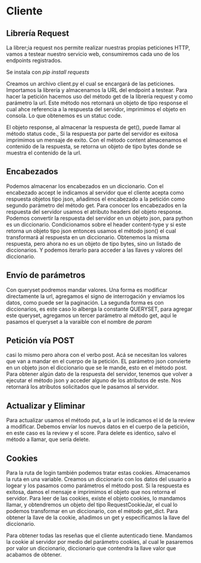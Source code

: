 # Cliente
## Librería Request
La librer;ia request nos permite realizar nuestras propias peticiones HTTP, vamos a testear nuestro servicio web, consumiremos cada uno de los endpoints registrados.

Se instala con _pip install requests_

Creamos un archivo client.py el cual se encargará de las peticiones. Importamos la librería y almacenamos la URL del endpoint a testear. Para hacer la petición hacemos uso del método get de la librería request y como parámetro la url. Este método nos retornará un objeto de tipo response el cual ahce referencia a la respuesta del servidor, imprimimos el objeto en consola. Lo que obtenemos es un statuc code.

El objeto response, al almacenar la respuesta de get(), puede llamar al método status code., Si la respuesta por parte del servidor es exitosa imprimimos un mensaje de exito. Con el método content almacenamos el contenido de la respuesta, se retorna un objeto de tipo bytes donde se muestra el contenido de la url.

## Encabezados
Podemos almacenar los encabezados en un diccionario. Con el encabezado accept le indicamos al servidor que el cliente acepta como respuesta objetos tipo json, añadimos el encabezado a la petición como segundo parámetro del método get. Para conocer los encabezados en la respuesta del servidor usamos el atributo headers del objeto response.
Podemos convertir la respuesta del servidor en un objeto json, para python es un diccionario. Condicionamos sobre el header content-type y si este retorna un objeto tipo json entonces usamos el método json() el cual transformará al respuesta en un diccionario. Obtenemos la misma respuesta, pero ahora no es un objeto de tipo bytes, sino un listado de diccionarios. Y podemos iterarlo para acceder a las llaves y valores del diccionario.

## Envío de parámetros
Con queryset podremos mandar valores. Una forma es modificar directamente la url, agregamos el signo de interrogación y enviamos los datos, como puede ser la paginación. La segunda forma es con diccionarios, es este caso lo alberga la constante QUERYSET, para agregar este queryset, agregamos un tercer parámetro al método get, aquí le pasamos el queryset a la varaible con el nombre de _param_

## Petición vía POST
casi lo mismo pero ahora con el verbo post. Acá se necesitan los valores que van a mandar en el cuerpo de la petición. EL parámetro json convierte en un objeto json el diccionario que se le mande, esto en el método post. Para obtener algún dato de la respuesta del servidor, tenemos que volver a ejecutar el método json y acceder alguno de los atributos de este. Nos retornará los atributos solicitados que le pasamos al servidor.

## Actualizar y Eliminar
Para actualizar usamos el método put, a la url le indicamos el id de la review a modificar. Debemos envíar los nuevos datos en el cuerpo de la petición, en este caso es la review y el score. Para delete es identico, salvo el método a llamar, que sería delete.

## Cookies
Para la ruta de login también podemos tratar estas cookies. Almacenamos la ruta en una variable. Creamos un diccionario con los datos del usuario a logear y los pasamos como parámetros el método post. Si la respuesta es exitosa, damos el mensaje e imprimimos el objeto que nos retorna el servidor. Para leer de las cookies, existe el objeto cookies, lo mandamos llamar, y obtendremos un objeto del tipo RequestCookieJar, el cual lo podemos transformar en un diccionario, con el método get_dict. Para obtener la llave de la cookie, añadimos un get y especificamos la llave del diccionario.

Para obtener todas las reseñas que el cliente autenticado tiene. Mandamos la cookie al servidor por medio del parámetro cookies, al cual le pasaremos por valor un diccionario, diccionario que contendra la llave valor que acabamos de obtener.